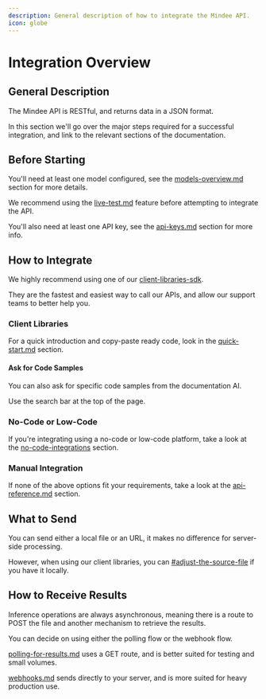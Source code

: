 ```yaml
---
description: General description of how to integrate the Mindee API.
icon: globe
---
```


# Integration Overview

## General Description

The Mindee API is RESTful, and returns data in a JSON format.

In this section we'll go over the major steps required for a successful integration, and link to the relevant sections of the documentation.

## Before Starting

You'll need at least one model configured, see the [models-overview.md](../models/models-overview.md "mention") section for more details.

We recommend using the [live-test.md](../models/live-test.md "mention") feature before attempting to integrate the API.

You'll also need at least one API key, see the [api-keys.md](api-keys.md "mention") section for more info.

## How to Integrate

We highly recommend using one of our [client-libraries-sdk](client-libraries-sdk/ "mention").

They are the fastest and easiest way to call our APIs, and allow our support teams to better help you.

### Client Libraries

For a quick introduction and copy-paste ready code, look in the [quick-start.md](client-libraries-sdk/quick-start.md "mention") section.

#### Ask for Code Samples

You can also ask for specific code samples from the documentation AI.

Use the search bar at the top of the page.

### No-Code or Low-Code

If you're integrating using a no-code or low-code platform, take a look at the [no-code-integrations](no-code-integrations/ "mention") section.

### Manual Integration

If none of the above options fit your requirements, take a look at the [api-reference.md](api-reference.md "mention") section.

## What to Send

You can send either a local file or an URL, it makes no difference for server-side processing.

However, when using our client libraries, you can [#adjust-the-source-file](client-libraries-sdk/load-and-adjust-a-file.md#adjust-the-source-file "mention") if you have it locally.

## How to Receive Results

Inference operations are always asynchronous, meaning there is a route to POST the file and another mechanism to retrieve the results.

You can decide on using either the polling flow or the webhook flow.

[polling-for-results.md](polling-for-results.md "mention") uses a GET route, and is better suited for testing and small volumes.

[webhooks.md](webhooks.md "mention") sends directly to your server, and is more suited for heavy production use.

